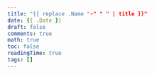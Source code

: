 ```yaml
---
title: "{{ replace .Name "-" " " | title }}"
date: {{ .Date }}
draft: false
comments: true
math: true
toc: false
readingTime: true
tags: []
---
```


